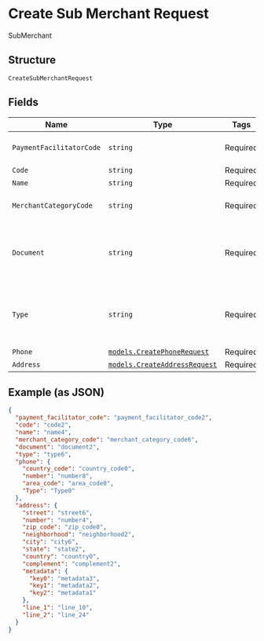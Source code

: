 
# Create Sub Merchant Request

SubMerchant

## Structure

`CreateSubMerchantRequest`

## Fields

| Name | Type | Tags | Description |
|  --- | --- | --- | --- |
| `PaymentFacilitatorCode` | `string` | Required | Payment Facilitator Code |
| `Code` | `string` | Required | Code |
| `Name` | `string` | Required | Name |
| `MerchantCategoryCode` | `string` | Required | Merchant Category Code |
| `Document` | `string` | Required | Document number. Only numbers, no special characters. |
| `Type` | `string` | Required | Document type. Can be either 'individual' or 'company' |
| `Phone` | [`models.CreatePhoneRequest`](../../doc/models/create-phone-request.md) | Required | Phone |
| `Address` | [`models.CreateAddressRequest`](../../doc/models/create-address-request.md) | Required | Address |

## Example (as JSON)

```json
{
  "payment_facilitator_code": "payment_facilitator_code2",
  "code": "code2",
  "name": "name4",
  "merchant_category_code": "merchant_category_code6",
  "document": "document2",
  "type": "type6",
  "phone": {
    "country_code": "country_code0",
    "number": "number8",
    "area_code": "area_code0",
    "Type": "Type0"
  },
  "address": {
    "street": "street6",
    "number": "number4",
    "zip_code": "zip_code0",
    "neighborhood": "neighborhood2",
    "city": "city6",
    "state": "state2",
    "country": "country0",
    "complement": "complement2",
    "metadata": {
      "key0": "metadata3",
      "key1": "metadata2",
      "key2": "metadata1"
    },
    "line_1": "line_10",
    "line_2": "line_24"
  }
}
```

